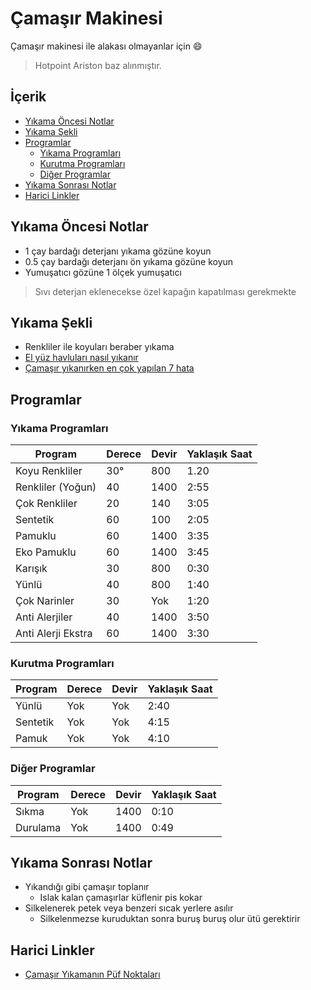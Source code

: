 # Çamaşır Makinesi <!-- omit in toc -->

Çamaşır makinesi ile alakası olmayanlar için 😄

> Hotpoint Ariston baz alınmıştır.

## İçerik <!-- omit in toc -->

- [Yıkama Öncesi Notlar](#y%c4%b1kama-%c3%96ncesi-notlar)
- [Yıkama Şekli](#y%c4%b1kama-%c5%9eekli)
- [Programlar](#programlar)
  - [Yıkama Programları](#y%c4%b1kama-programlar%c4%b1)
  - [Kurutma Programları](#kurutma-programlar%c4%b1)
  - [Diğer Programlar](#di%c4%9fer-programlar)
- [Yıkama Sonrası Notlar](#y%c4%b1kama-sonras%c4%b1-notlar)
- [Harici Linkler](#harici-linkler)

## Yıkama Öncesi Notlar

- 1 çay bardağı deterjanı yıkama gözüne koyun
- 0.5 çay bardağı deterjanı ön yıkama gözüne koyun
- Yumuşatıcı gözüne 1 ölçek yumuşatıcı

> Sıvı deterjan eklenecekse özel kapağın kapatılması gerekmekte

## Yıkama Şekli

- Renkliler ile koyuları beraber yıkama
- [El yüz havluları nasıl yıkanır](http://www.yasemin.com/pratik-bilgiler/haber/2333210-el-ve-yuz-havlulari-nasil-yikanir)
- [Çamaşır yıkanırken en çok yapılan 7 hata](https://www.mynet.com/camasir-yikanirken-en-cok-yapilan-7-hata-26894-mykadin)

## Programlar

### Yıkama Programları

| Program            | Derece | Devir | Yaklaşık Saat |
| ------------------ | ------ | ----- | ------------- |
| Koyu Renkliler     | 30°    | 800   | 1.20          |
| Renkliler (Yoğun)  | 40     | 1400  | 2:55          |
| Çok Renkliler      | 20     | 140   | 3:05          |
| Sentetik           | 60     | 100   | 2:05          |
| Pamuklu            | 60     | 1400  | 3:35          |
| Eko Pamuklu        | 60     | 1400  | 3:45          |
| Karışık            | 30     | 800   | 0:30          |
| Yünlü              | 40     | 800   | 1:40          |
| Çok Narinler       | 30     | Yok   | 1:20          |
| Anti Alerjiler     | 40     | 1400  | 3:50          |
| Anti Alerji Ekstra | 60     | 1400  | 3:30          |

### Kurutma Programları

| Program  | Derece | Devir | Yaklaşık Saat |
| -------- | ------ | ----- | ------------- |
| Yünlü    | Yok    | Yok   | 2:40          |
| Sentetik | Yok    | Yok   | 4:15          |
| Pamuk    | Yok    | Yok   | 4:10          |

### Diğer Programlar

| Program  | Derece | Devir | Yaklaşık Saat |
| -------- | ------ | ----- | ------------- |
| Sıkma    | Yok    | 1400  | 0:10          |
| Durulama | Yok    | 1400  | 0:49          |

## Yıkama Sonrası Notlar

- Yıkandığı gibi çamaşır toplanır
  - Islak kalan çamaşırlar küflenir pis kokar
- Silkelenerek petek veya benzeri sıcak yerlere asılır
  - Silkelenmezse kuruduktan sonra buruş buruş olur ütü gerektirir

## Harici Linkler

- [Çamaşır Yıkamanın Püf Noktaları](https://www.cokbilgi.com/yazi/camasir-yikamanin-puf-noktalari-pratik-bilgiler/)
